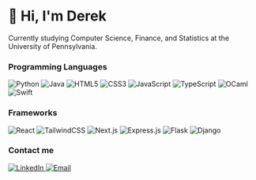 <h1>👋 Hi, I'm Derek</h1>


<p>Currently studying Computer Science, Finance, and Statistics at the University of Pennsylvania.</p>
<h3>Programming Languages</h3>
<p>
  <img alt="Python" src="https://img.shields.io/badge/Python-3776AB?style=for-the-badge&logo=python&logoColor=white" />
  <img alt="Java" src="https://img.shields.io/badge/Java-%23ED8B00?style=for-the-badge&logo=openjdk&logoColor=white" />
  <img alt="HTML5" src="https://img.shields.io/badge/HTML-%23E34F26.svg?style=for-the-badge&logo=html5&logoColor=white" />
  <img alt="CSS3" src="https://img.shields.io/badge/CSS-639?style=for-the-badge&logo=css&logoColor=white" />
  <img alt="JavaScript" src="https://img.shields.io/badge/JavaScript-F7DF1E?style=for-the-badge&logo=javascript&logoColor=black" />
  <img alt="TypeScript" src="https://img.shields.io/badge/TypeScript-3178C6?style=for-the-badge&logo=typescript&logoColor=white" />
  <img alt="OCaml" src="https://img.shields.io/badge/OCaml-EC6813?style=for-the-badge&logo=ocaml&logoColor=white" />
  <img alt="Swift" src="https://img.shields.io/badge/Swift-F54A2A?style=for-the-badge&logo=swift&logoColor=white" />
</p>
<h3>Frameworks</h3>
<p>  
  <img alt="React" src="https://img.shields.io/badge/React-%2320232a.svg?style=for-the-badge&logo=react&logoColor=%2361DAFB" />
  <img alt="TailwindCSS" src="https://img.shields.io/badge/Tailwind%20CSS-%2338B2AC.svg?style=for-the-badge&logo=tailwind-css&logoColor=white" />
  <img alt="Next.js" src="https://img.shields.io/badge/Next.js-black?style=for-the-badge&logo=next.js&logoColor=white" />
  <img alt="Express.js" src="https://img.shields.io/badge/Express.js-%23404d59.svg?style=for-the-badge&logo=express&logoColor=%2361DAFB" />
  <img alt="Flask" src="https://img.shields.io/badge/Flask-000?style=for-the-badge&logo=flask&logoColor=white" />
  <img alt="Django" src="https://img.shields.io/badge/Django-%23092E20.svg?style=for-the-badge&logo=django&logoColor=white" />
</p>
<h3>Contact me</h3>
  <a href="https://www.linkedin.com/in/derek-w-cho/" target="_blank" rel="noopener noreferrer">
    <img alt="LinkedIn" src="https://custom-icon-badges.demolab.com/badge/LinkedIn-0A66C2?style=for-the-badge&logo=linkedin-white&logoColor=white" />
  </a>
  <a href="mailto:derekcho@upenn.edu" target="_blank" rel="noopener noreferrer">
    <img alt="Email" src="https://img.shields.io/badge/Email-D14836?style=for-the-badge&logo=gmail&logoColor=white" />
  </a>
  

  

